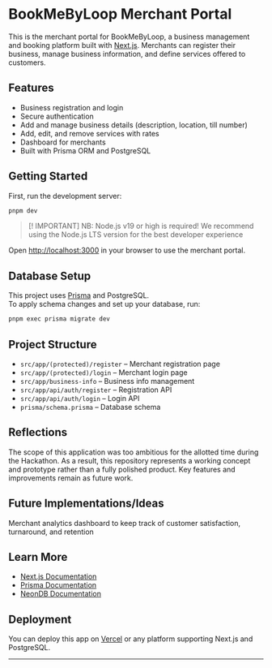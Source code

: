 # BookMeByLoop Merchant Portal

This is the merchant portal for BookMeByLoop, a business management and booking platform built with [Next.js](https://nextjs.org). Merchants can register their business, manage business information, and define services offered to customers.

## Features

- Business registration and login
- Secure authentication
- Add and manage business details (description, location, till number)
- Add, edit, and remove services with rates
- Dashboard for merchants
- Built with Prisma ORM and PostgreSQL

## Getting Started

First, run the development server:

```bash
pnpm dev
```

> [! IMPORTANT]
> NB: Node.js v19 or high is required! We recommend using the Node.js LTS version for the best developer experience

Open [http://localhost:3000](http://localhost:3000) in your browser to use the merchant portal.

## Database Setup

This project uses [Prisma](https://www.prisma.io/) and PostgreSQL.  
To apply schema changes and set up your database, run:

```bash
pnpm exec prisma migrate dev
```

## Project Structure

- `src/app/(protected)/register` – Merchant registration page
- `src/app/(protected)/login` – Merchant login page
- `src/app/business-info` – Business info management
- `src/app/api/auth/register` – Registration API
- `src/app/api/auth/login` – Login API
- `prisma/schema.prisma` – Database schema

## Reflections

The scope of this application was too ambitious for the allotted time during the Hackathon. As a result, this repository represents a working concept and prototype rather than a fully polished product. Key features and improvements remain as future work.

## Future Implementations/Ideas

Merchant analytics dashboard to keep track of customer satisfaction, turnaround, and retention

## Learn More

- [Next.js Documentation](https://nextjs.org/docs)
- [Prisma Documentation](https://www.prisma.io/docs)
- [NeonDB Documentation](https://neon.tech/docs/introduction)

## Deployment

You can deploy this app on [Vercel](https://vercel.com/) or any platform supporting Next.js and PostgreSQL.

---
